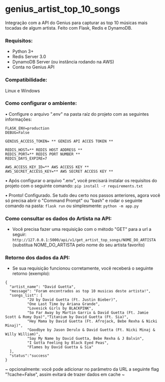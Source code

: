 # genius_artist_top_10_songs
Integração com a API do Genius para capturar as top 10 músicas mais tocadas de algum artista.
Feito com Flask, Redis e DynamoDB.

### Requisitos:
- Python 3+
- Redis Server 3.0
- DynamoDB Server (ou instância rodando na AWS)
- Conta no Genius API

### Compatibilidade:
Linux e Windows

### Como configurar o ambiente:
• Configure o arquivo ".env" na pasta raíz do projeto com as seguintes informações:
```
FLASK_ENV=production
DEBUG=False

GENIUS_ACCESS_TOKEN= ** GENIUS API ACCES TOKEN **

REDIS_HOST=** REDIS HOST ADDRESS **
REDIS_PORT=** REDIS PORT NUMBER **
REDIS_DAYS_EXPIRE=7

AWS_ACCESS_KEY_ID=** AWS ACCESS KEY **
AWS_SECRET_ACCESS_KEY=** AWS SECRET ACCESS KEY **
```

• Após configurar o arquivo ".env", você precisará instalar os requisitos do projeto com o seguinte comando:
```pip install -r requirements.txt```

• Pronto! Configurado. Se tudo deu certo nos passos anteriores, agora você só precisa abrir o "Command Prompt" ou "bash" e rodar o seguinte comando na pasta:
```flask run```
ou simplesmente:
```python -m app.py```

### Como consultar os dados do Artista na API:
- Você precisa fazer uma requisição com o método "GET" para a url a seguir:
```http://127.0.0.1:5000/api/v1/get_artist_top_songs/NOME_DO_ARTISTA```
(substitua NOME_DO_ARTISTA pelo nome do seu artista favorito)

### Retorno dos dados da API:
- Se sua requisição funcionou corretamente, você receberá o seguinte retorno (exemplo):
```
{
  "artist_name": "David Guetta",
  "message": "Foram encontrados as top 10 musicas deste artista!",
  "songs_list": [
          "2U by David Guetta (Ft. Justin Bieber)",
          "One Last Time by Ariana Grande",
          "Lovesick Girls by BLACKPINK",
          "So Far Away by Martin Garrix & David Guetta (Ft. Jamie Scott & Romy Dya)","Titanium by David Guetta (Ft. Sia)",
          "Hey Mama by David Guetta (Ft. Afrojack, Bebe Rexha & Nicki Minaj)",
          "Goodbye by Jason Derulo & David Guetta (Ft. Nicki Minaj & Willy William)",
          "Say My Name by David Guetta, Bebe Rexha & J Balvin",
          "I Gotta Feeling by Black Eyed Peas",
          "Flames by David Guetta & Sia"
  ],
  "status":"success"
}
```

~ opcionalmente: você pode adicionar no parâmetro da URL a seguinte flag "?cache=False", assim evitará de trazer dados em cache ~


